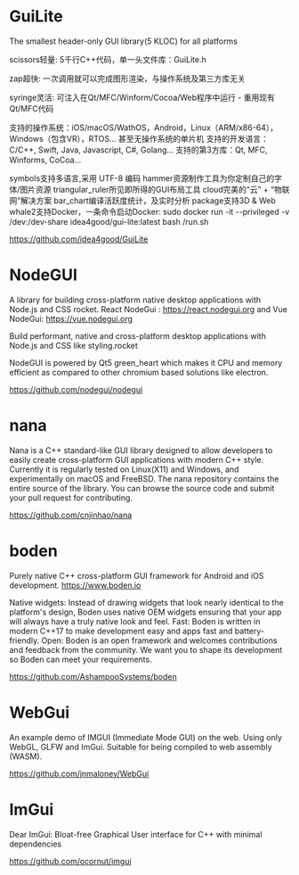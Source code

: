 # GuiLite

The smallest header-only GUI library(5 KLOC) for all platforms

scissors轻量: 5千行C++代码，单一头文件库：GuiLite.h

zap超快: 一次调用就可以完成图形渲染，与操作系统及第三方库无关

syringe灵活: 可注入在Qt/MFC/Winform/Cocoa/Web程序中运行 - 重用现有Qt/MFC代码


支持的操作系统：iOS/macOS/WathOS，Android，Linux（ARM/x86-64），Windows（包含VR），RTOS... 甚至无操作系统的单片机
支持的开发语言： C/C++, Swift, Java, Javascript, C#, Golang...
支持的第3方库：Qt, MFC, Winforms, CoCoa...


symbols支持多语言,采用 UTF-8 编码
hammer资源制作工具为你定制自己的字体/图片资源
triangular_ruler所见即所得的GUI布局工具
cloud完美的“云” + “物联网”解决方案
bar_chart编译活跃度统计，及实时分析
package支持3D & Web
whale2支持Docker，一条命令启动Docker: sudo docker run -it --privileged -v /dev:/dev-share idea4good/gui-lite:latest bash /run.sh


https://github.com/idea4good/GuiLite


# NodeGUI

A library for building cross-platform native desktop applications with Node.js and CSS rocket. React NodeGui : https://react.nodegui.org and Vue NodeGui: https://vue.nodegui.org


Build performant, native and cross-platform desktop applications with Node.js and CSS like styling.rocket

NodeGUI is powered by Qt5 green_heart which makes it CPU and memory efficient as compared to other chromium based solutions like electron.

https://github.com/nodegui/nodegui


# nana

Nana is a C++ standard-like GUI library designed to allow developers to easily create cross-platform GUI applications with modern C++ style. Currently it is regularly tested on Linux(X11) and Windows, and experimentally on macOS and FreeBSD. The nana repository contains the entire source of the library. You can browse the source code and submit your pull request for contributing.

https://github.com/cnjinhao/nana


# boden

Purely native C++ cross-platform GUI framework for Android and iOS development. https://www.boden.io


Native widgets: Instead of drawing widgets that look nearly identical to the platform's design, Boden uses native OEM widgets ensuring that your app will always have a truly native look and feel.
Fast: Boden is written in modern C++17 to make development easy and apps fast and battery-friendly.
Open: Boden is an open framework and welcomes contributions and feedback from the community. We want you to shape its development so Boden can meet your requirements.

https://github.com/AshampooSystems/boden


# WebGui

An example demo of IMGUI (Immediate Mode GUI) on the web. Using only WebGL, GLFW and ImGui. Suitable for being compiled to web assembly (WASM).

https://github.com/jnmaloney/WebGui

# ImGui

Dear ImGui: Bloat-free Graphical User interface for C++ with minimal dependencies

https://github.com/ocornut/imgui
